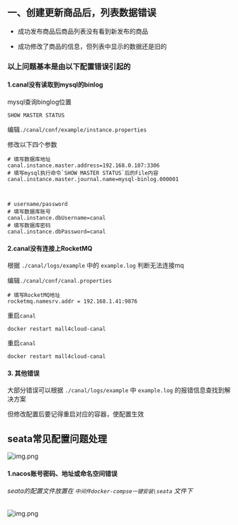 ## 一、创建更新商品后，列表数据错误

- 成功发布商品后商品列表没有看到新发布的商品

- 成功修改了商品的信息，但列表中显示的数据还是旧的

### 以上问题基本是由以下配置错误引起的

#### 1.canal没有读取到mysql的binlog

mysql查询binglog位置

```mysql
SHOW MASTER STATUS
```

编辑`./canal/conf/example/instance.properties`

修改以下四个参数

```properties
# 填写数据库地址
canal.instance.master.address=192.168.0.107:3306
# 填写mysql执行命令`SHOW MASTER STATUS`后的File内容
canal.instance.master.journal.name=mysql-binlog.000001



# username/password
# 填写数据库账号
canal.instance.dbUsername=canal
# 填写数据库密码
canal.instance.dbPassword=canal
```

#### 2.canal没有连接上RocketMQ

根据 `./canal/logs/example` 中的  `example.log` 判断无法连接mq



编辑`./canal/conf/canal.properties`


```properties
# 填写RocketMQ地址
rocketmq.namesrv.addr = 192.168.1.41:9876
```


重启`canal`

```shell
docker restart mall4cloud-canal
```


重启`canal`

```shell
docker restart mall4cloud-canal
```


#### 3. 其他错误
大部分错误可以根据 `./canal/logs/example` 中  `example.log`  的报错信息查找到解决方案

但修改配置后要记得重启对应的容器，使配置生效



## seata常见配置问题处理

![img.png](../img/开发文档/常见问题/seata-01.png)

#### 1.nacos账号密码、地址或命名空间错误

######  seata的配置文件放置在 `中间件docker-compse一键安装\seata` 文件下
![img.png](../img/开发文档/常见问题/seata-02.png)








